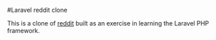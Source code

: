 #Laravel reddit clone

This is a clone of [reddit](https://www.reddit.com) built as an exercise in learning the Laravel PHP framework.
